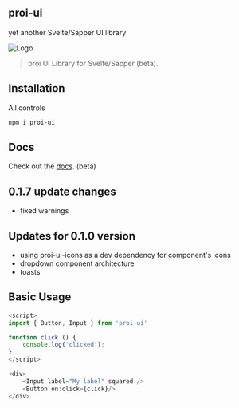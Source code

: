 proi-ui
---------
yet another Svelte/Sapper UI library

![Logo](https://github.com/specialdoom/proi-ui/blob/master/src/assets/logo.png?raw=true "proi-ui logo")

> proi UI Library for Svelte/Sapper (beta).

## Installation
All controls
```bash
npm i proi-ui
```

## Docs
Check out the [docs](http://proi-ui.com/). (beta)

## 0.1.7 update changes
- fixed warnings

## Updates for 0.1.0 version
- using proi-ui-icons as a dev dependency for component's icons
- dropdown component architecture
- toasts

## Basic Usage
```javascript
<script>
import { Button, Input } from 'proi-ui'

function click () {
    console.log('clicked');
}
</script>

<div>
    <Input label="My label" squared />
    <Button on:click={click}/>
</div>
```
